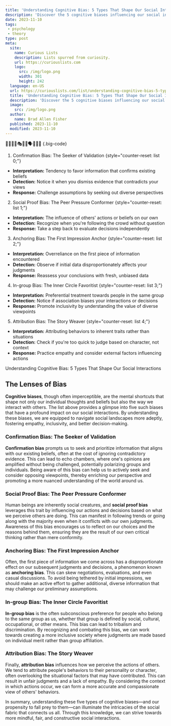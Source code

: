 ```yaml
---
title: 'Understanding Cognitive Bias: 5 Types That Shape Our Social Interactions'
description: 'Discover the 5 cognitive biases influencing our social interactions. This insightful article helps you understand how biases shape our perceptions.'
date: 2023-11-10
tags:
 - psychology
 - theory
type: post
meta:
  site:
    name: Curious Lists
    description: Lists spurred from curiosity.
    url: https://curiouslists.com
    logo:
      src: /img/logo.png
      width: 301
      height: 242
  language: en-US
  url: https://curiouslists.com/list/understanding-cognitive-bias-5-types-that-shape-our-social-interactions
  title: 'Understanding Cognitive Bias: 5 Types That Shape Our Social Interactions'
  description: 'Discover the 5 cognitive biases influencing our social interactions. This insightful article helps you understand how biases shape our perceptions.'
  image:
    src: /img/logo.png
  author:
    name: Brad Allen Fisher
  published: 2023-11-10
  modified: 2023-11-10
---
```



🧠🤝🕵️‍♂️🎭💡🔄🗣️👥💭🤔 {.big-code}

1. Confirmation Bias: The Seeker of Validation {style="counter-reset: list 0;"}
  - **Interpretation:** Tendency to favor information that confirms existing beliefs
  - **Detection:** Notice it when you dismiss evidence that contradicts your views
  - **Response:** Challenge assumptions by seeking out diverse perspectives

2. Social Proof Bias: The Peer Pressure Conformer {style="counter-reset: list 1;"}
  - **Interpretation:** The influence of others' actions or beliefs on our own
  - **Detection:** Recognize when you're following the crowd without question
  - **Response:** Take a step back to evaluate decisions independently

3. Anchoring Bias: The First Impression Anchor {style="counter-reset: list 2;"}
  - **Interpretation:** Overreliance on the first piece of information encountered
  - **Detection:** Observe if initial data disproportionately affects your judgments
  - **Response:** Reassess your conclusions with fresh, unbiased data

4. In-group Bias: The Inner Circle Favoritist {style="counter-reset: list 3;"}
  - **Interpretation:** Preferential treatment towards people in the same group
  - **Detection:** Notice if association biases your interactions or decisions
  - **Response:** Promote inclusivity by understanding the value of diverse viewpoints

5. Attribution Bias: The Story Weaver {style="counter-reset: list 4;"}
  - **Interpretation:** Attributing behaviors to inherent traits rather than situations
  - **Detection:** Check if you're too quick to judge based on character, not context
  - **Response:** Practice empathy and consider external factors influencing actions

Understanding Cognitive Bias: 5 Types That Shape Our Social Interactions

## The Lenses of Bias

**Cognitive biases**, though often imperceptible, are the mental shortcuts that shape not only our individual thoughts and beliefs but also the way we interact with others. The list above provides a glimpse into five such biases that have a profound impact on our social interactions. By understanding these biases, we are equipped to navigate social landscapes more adeptly, fostering empathy, inclusivity, and better decision-making.

### Confirmation Bias: The Seeker of Validation

**Confirmation bias** prompts us to seek and prioritize information that aligns with our existing beliefs, often at the cost of ignoring contradictory evidence. This can lead to echo chambers, where one's opinions are amplified without being challenged, potentially polarizing groups and individuals. Being aware of this bias can help us to actively seek and consider opposing viewpoints, thereby enriching our perspective and promoting a more nuanced understanding of the world around us.

### Social Proof Bias: The Peer Pressure Conformer

Human beings are inherently social creatures, and **social proof bias** leverages this trait by influencing our actions and decisions based on what we perceive others are doing. This can manifest in following trends or going along with the majority even when it conflicts with our own judgments. Awareness of this bias encourages us to reflect on our choices and the reasons behind them, ensuring they are the result of our own critical thinking rather than mere conformity.

### Anchoring Bias: The First Impression Anchor

Often, the first piece of information we come across has a disproportionate effect on our subsequent judgments and decisions, a phenomenon known as **anchoring bias**. This can skew negotiations, evaluations, and even casual discussions. To avoid being tethered by initial impressions, we should make an active effort to gather additional, diverse information that may challenge our preliminary assumptions.

### In-group Bias: The Inner Circle Favoritist

**In-group bias** is the often subconscious preference for people who belong to the same group as us, whether that group is defined by social, cultural, occupational, or other means. This bias can lead to tribalism and discrimination. By recognizing and combating this bias, we can work towards creating a more inclusive society where judgments are made based on individual merit rather than group affiliation.

### Attribution Bias: The Story Weaver

Finally, **attribution bias** influences how we perceive the actions of others. We tend to attribute people's behaviors to their personality or character, often overlooking the situational factors that may have contributed. This can result in unfair judgments and a lack of empathy. By considering the context in which actions occur, we can form a more accurate and compassionate view of others' behaviors.

In summary, understanding these five types of cognitive biases—and our propensity to fall prey to them—can illuminate the intricacies of the social fabric that connects us all. Through this knowledge, we can strive towards more mindful, fair, and constructive social interactions.